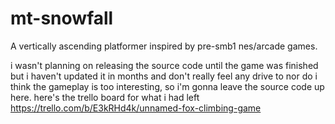 # mt-snowfall
A vertically ascending platformer inspired by pre-smb1 nes/arcade games.


i wasn't planning on releasing the source code until the game was finished but i haven't updated it in months and don't really feel  any drive to nor do i think the gameplay is too interesting, so i'm gonna leave the source code up here. here's the trello board for what i had left https://trello.com/b/E3kRHd4k/unnamed-fox-climbing-game
